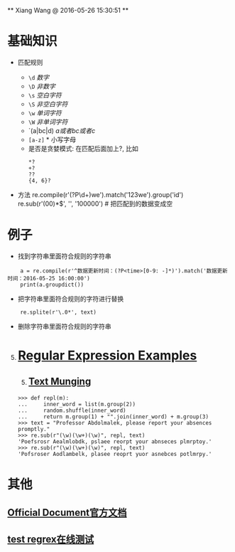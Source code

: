 ** Xiang Wang @ 2016-05-26 15:30:51 **


# 基础知识
* 匹配规则
    * `\d`  *数字*
    * `\D`  *非数字*
    * `\s`  *空白字符*
    * `\S`  *非空白字符*
    * `\w`  *单词字符*
    * `\W`  *非单词字符*
    * `(a|bc|d)  *a或者bc或者c*
    * `[a-z]` * 小写字母  
    * 是否是贪婪模式: 在匹配后面加上?, 比如  
        ```
        *?
        +?
        ??
        {4, 6}?
        ```

* 方法
    re.compile(r'(?P<id>\d+)we').match('123we').group('id')
    re.sub(r'(00)*$', '', '100000')  # 把匹配到的数据变成空

# 例子
* 找到字符串里面符合规则的字符串
```
    a = re.compile(r'^数据更新时间：(?P<time>[0-9: -]*)').match('数据更新时间：2016-05-25 16:00:00')
    print(a.groupdict())
```

* 把字符串里面符合规则的字符进行替换
```
    re.splite(r'\.0*', text)
```


* 删除字符串里面符合规则的字符串

5. # [Regular Expression Examples](https://docs.python.org/3/library/re.html#regular-expression-examples)
    5. ## [Text Munging](https://docs.python.org/3/library/re.html#text-munging)
    ```
    >>> def repl(m):
    ...     inner_word = list(m.group(2))
    ...     random.shuffle(inner_word)
    ...     return m.group(1) + "".join(inner_word) + m.group(3)
    >>> text = "Professor Abdolmalek, please report your absences promptly."
    >>> re.sub(r"(\w)(\w+)(\w)", repl, text)
    'Poefsrosr Aealmlobdk, pslaee reorpt your abnseces plmrptoy.'
    >>> re.sub(r"(\w)(\w+)(\w)", repl, text)
    'Pofsroser Aodlambelk, plasee reoprt yuor asnebces potlmrpy.'
    ```

# 其他
## [Official Document官方文档](https://docs.python.org/3/library/re.html#module-re)
## [test regrex在线测试](https://regex101.com/#python)
